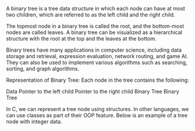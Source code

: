 A binary tree is a tree data structure in which each node can have at most two children, which are referred to as the left child and the right child. 

The topmost node in a binary tree is called the root, and the bottom-most nodes are called leaves. A binary tree can be visualized as a hierarchical structure with the root at the top and the leaves at the bottom.

Binary trees have many applications in computer science, including data storage and retrieval, expression evaluation, network routing, and game AI. They can also be used to implement various algorithms such as searching, sorting, and graph algorithms.

Representation of Binary Tree:
Each node in the tree contains the following:

Data
Pointer to the left child
Pointer to the right child
Binary Tree
Binary Tree

In C, we can represent a tree node using structures. In other languages, we can use classes as part of their OOP feature. Below is an example of a tree node with integer data.